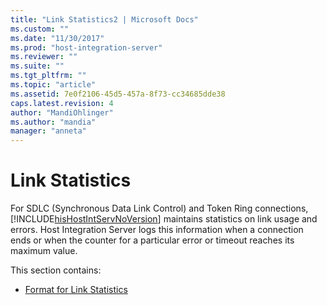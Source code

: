 ```yaml
---
title: "Link Statistics2 | Microsoft Docs"
ms.custom: ""
ms.date: "11/30/2017"
ms.prod: "host-integration-server"
ms.reviewer: ""
ms.suite: ""
ms.tgt_pltfrm: ""
ms.topic: "article"
ms.assetid: 7e0f2106-45d5-457a-8f73-cc34685dde38
caps.latest.revision: 4
author: "MandiOhlinger"
ms.author: "mandia"
manager: "anneta"
---
```

# Link Statistics
For SDLC (Synchronous Data Link Control) and Token Ring connections, [!INCLUDE[hisHostIntServNoVersion](../includes/hishostintservnoversion-md.md)] maintains statistics on link usage and errors. Host Integration Server logs this information when a connection ends or when the counter for a particular error or timeout reaches its maximum value.  
  
 This section contains:  
  
-   [Format for Link Statistics](../core/format-for-link-statistics1.md)